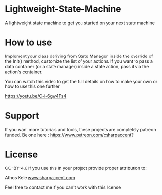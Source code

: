 # Lightweight-State-Machine
A lightweight state machine to get you started on your next state machine

# How to use
Implement your class deriving from State Manager, inside the override of the Init() method, customize the list of your actions. 
If you want to pass a data container (or a state manager) inside a state action, pass it via the action's container.

You can watch this video to get the full details on how to make your own or how to use this one further 

https://youtu.be/C-i-6gw4Fs4

# Support
If you want more tutorials and tools, these projects are completely patreon funded. Be one here : https://www.patreon.com/csharpaccent?

# License
CC-BY-4.0 If you use this in your project provide proper attribution to:

Athos Kele www.sharpaccent.com

Feel free to contact me if you can't work with this license
